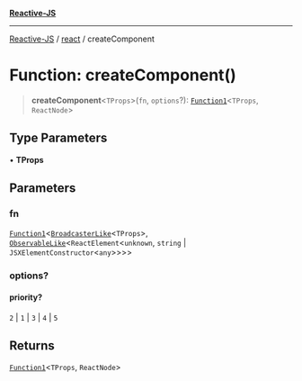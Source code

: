 [**Reactive-JS**](../../README.md)

***

[Reactive-JS](../../README.md) / [react](../README.md) / createComponent

# Function: createComponent()

> **createComponent**\<`TProps`\>(`fn`, `options`?): [`Function1`](../../functions/type-aliases/Function1.md)\<`TProps`, `ReactNode`\>

## Type Parameters

• **TProps**

## Parameters

### fn

[`Function1`](../../functions/type-aliases/Function1.md)\<[`BroadcasterLike`](../../computations/interfaces/BroadcasterLike.md)\<`TProps`\>, [`ObservableLike`](../../computations/interfaces/ObservableLike.md)\<`ReactElement`\<`unknown`, `string` \| `JSXElementConstructor`\<`any`\>\>\>\>

### options?

#### priority?

`2` \| `1` \| `3` \| `4` \| `5`

## Returns

[`Function1`](../../functions/type-aliases/Function1.md)\<`TProps`, `ReactNode`\>
